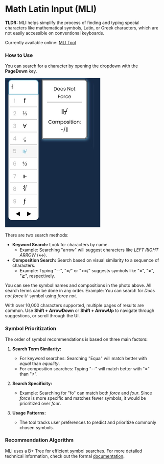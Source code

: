 # Math Latin Input (MLI)

**TLDR:** MLI helps simplify the process of finding and typing special characters like mathematical symbols, Latin, or Greek characters, which are not easily accessible on conventional keyboards.

Currently available online: [MLI Tool](https://frankliu197.github.io/mli-ts)

### How to Use
You can search for a character by opening the dropdown with the **PageDown** key.

![MLI Dropdown](documentation/dropdown.jpg)

There are two search methods:
- **Keyword Search:** Look for characters by name.
  - Example: Searching "arrow" will suggest characters like *LEFT RIGHT ARROW* (↔).
- **Composition Search:** Search based on visual similarity to a sequence of characters.
  - Example: Typing "--", "=/" or ">=/" suggests symbols like "=", "≠", "≩", respectively.

You can see the symbol names and compositions in the photo above. All search terms can be done in any order. Example: You can search for *Does not force* ⊮ symbol using *force not*.

With over 10,000 characters supported, multiple pages of results are common. Use **Shift + ArrowDown** or **Shift + ArrowUp** to navigate through suggestions, or scroll through the UI. 

### Symbol Prioritization
The order of symbol recommendations is based on three main factors:
1. **Search Term Similarity:**
   - For keyword searches: Searching "Equa" will match better with *equal* than *equality*.
   - For composition searches: Typing "--" will match better with "=" than "≠".
  
2. **Search Specificity:**
   - Example: Searching for "fo" can match both *force* and *four*. Since *force* is more specific and matches fewer symbols, it would be prioritized over *four*.

3. **Usage Patterns:**
   - The tool tracks user preferences to predict and prioritize commonly chosen symbols.

### Recommendation Algorithm
MLI uses a B+ Tree for efficient symbol searches. For more detailed technical information, check out the formal [documentation](https://docs.google.com/document/d/1m_3ldCh2-jJ-W27MyO0_hXzsXXpakwmHM67S0z2FcoQ/edit?usp=sharing).

